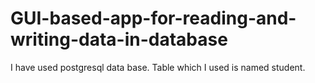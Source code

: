 # GUI-based-app-for-reading-and-writing-data-in-database
I have used postgresql data base.
Table which I used is named student.
